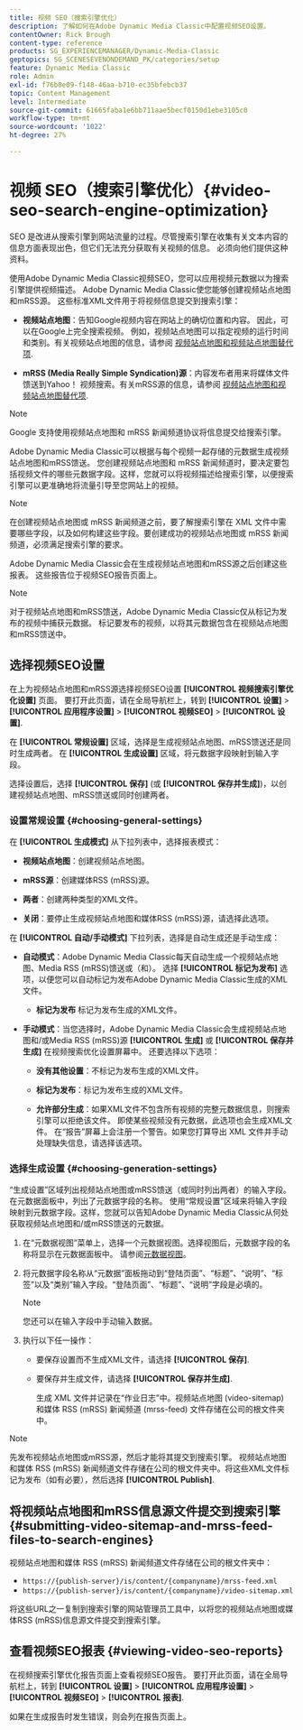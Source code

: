 ```yaml
---
title: 视频 SEO（搜索引擎优化）
description: 了解如何在Adobe Dynamic Media Classic中配置视频SEO设置。
contentOwner: Rick Brough
content-type: reference
products: SG_EXPERIENCEMANAGER/Dynamic-Media-Classic
geptopics: SG_SCENESEVENONDEMAND_PK/categories/setup
feature: Dynamic Media Classic
role: Admin
exl-id: f76b0e09-f148-46aa-b710-ec35bfebcb37
topic: Content Management
level: Intermediate
source-git-commit: 61665faba1e6bb711aae5becf0150d1ebe3105c0
workflow-type: tm+mt
source-wordcount: '1022'
ht-degree: 27%

---
```


# 视频 SEO（搜索引擎优化）{#video-seo-search-engine-optimization}

SEO 是改进从搜索引擎到网站流量的过程。尽管搜索引擎在收集有关文本内容的信息方面表现出色，但它们无法充分获取有关视频的信息。 必须向他们提供这种资料。

使用Adobe Dynamic Media Classic视频SEO，您可以应用视频元数据以为搜索引擎提供视频描述。 Adobe Dynamic Media Classic使您能够创建视频站点地图和mRSS源。 这些标准XML文件用于将视频信息提交到搜索引擎：

* **视频站点地图**：告知Google视频内容在网站上的确切位置和内容。 因此，可以在Google上完全搜索视频。 例如，视频站点地图可以指定视频的运行时间和类别。有关视频站点地图的信息，请参阅 [视频站点地图和视频站点地图替代项](https://developers.google.com/search/docs/crawling-indexing/sitemaps/video-sitemaps?visit_id=637558394348624754-567115452&amp;rd=1).

* **mRSS (Media Really Simple Syndication)源**：内容发布者用来将媒体文件馈送到Yahoo！ 视频搜索。有关mRSS源的信息，请参阅 [视频站点地图和视频站点地图替代项](https://developers.google.com/search/docs/crawling-indexing/sitemaps/video-sitemaps?visit_id=637558394348624754-567115452&amp;rd=1).

>[!NOTE]
>
>Google 支持使用视频站点地图和 mRSS 新闻频道协议将信息提交给搜索引擎。

Adobe Dynamic Media Classic可以根据与每个视频一起存储的元数据生成视频站点地图和mRSS馈送。 您创建视频站点地图和 mRSS 新闻频道时，要决定要包括视频文件的哪些元数据字段。这样，您就可以将视频描述给搜索引擎，以便搜索引擎可以更准确地将流量引导至您网站上的视频。

>[!NOTE]
>
>在创建视频站点地图或 mRSS 新闻频道之前，要了解搜索引擎在 XML 文件中需要哪些字段，以及如何构建这些字段。要创建成功的视频站点地图或 mRSS 新闻频道，必须满足搜索引擎的要求。

Adobe Dynamic Media Classic会在生成视频站点地图和mRSS源之后创建这些报表。 这些报告位于视频SEO报告页面上。

>[!NOTE]
>
>对于视频站点地图和mRSS馈送，Adobe Dynamic Media Classic仅从标记为发布的视频中捕获元数据。 标记要发布的视频，以将其元数据包含在视频站点地图和mRSS馈送中。

## 选择视频SEO设置

在上为视频站点地图和mRSS源选择视频SEO设置 **[!UICONTROL 视频搜索引擎优化设置]** 页面。 要打开此页面，请在全局导航栏上，转到 **[!UICONTROL 设置]** > **[!UICONTROL 应用程序设置]** > **[!UICONTROL 视频SEO]** > **[!UICONTROL 设置]**.

在 **[!UICONTROL 常规设置]** 区域，选择是生成视频站点地图、mRSS馈送还是同时生成两者。 在 **[!UICONTROL 生成设置]** 区域，将元数据字段映射到输入字段。

选择设置后，选择 **[!UICONTROL 保存]** (或 **[!UICONTROL 保存并生成]**)，以创建视频站点地图、mRSS馈送或同时创建两者。

### 设置常规设置 {#choosing-general-settings}

在 **[!UICONTROL 生成模式]** 从下拉列表中，选择报表模式：

* **视频站点地图**：创建视频站点地图。

* **mRSS源**：创建媒体RSS (mRSS)源。

* **两者**：创建两种类型的XML文件。

* **关闭**：要停止生成视频站点地图和媒体RSS (mRSS)源，请选择此选项。

在 **[!UICONTROL 自动/手动模式]** 下拉列表，选择是自动生成还是手动生成：

* **自动模式**：Adobe Dynamic Media Classic每天自动生成一个视频站点地图、Media RSS (mRSS)馈送或（和）。 选择 **[!UICONTROL 标记为发布]** 选项，以便您可以自动标记为发布Adobe Dynamic Media Classic生成的XML文件。

   * **标记为发布** 标记为发布生成的XML文件。

* **手动模式**：当您选择时，Adobe Dynamic Media Classic会生成视频站点地图和/或Media RSS (mRSS)源 **[!UICONTROL 生成]** 或 **[!UICONTROL 保存并生成]** 在视频搜索优化设置屏幕中。 还要选择以下选项：

   * **没有其他设置**：不标记为发布生成的XML文件。

   * **标记为发布**：标记为发布生成的XML文件。

   * **允许部分生成**：如果XML文件不包含所有视频的完整元数据信息，则搜索引擎可以拒绝该文件。 即使某些视频没有元数据，此选项也会生成XML文件。 在“报告”屏幕上会注册一个警告。如果您打算导出 XML 文件并手动处理缺失信息，请选择该选项。

### 选择生成设置 {#choosing-generation-settings}

“生成设置”区域列出视频站点地图或mRSS馈送（或同时列出两者）的输入字段。 在元数据面板中，列出了元数据字段的名称。 使用“常规设置”区域来将输入字段映射到元数据字段。这样，您就可以告知Adobe Dynamic Media Classic从何处获取视频站点地图和/或mRSS馈送的元数据。

1. 在“元数据视图”菜单上，选择一个元数据视图。选择视图后，元数据字段的名称将显示在元数据面板中。
请参阅[元数据视图](application-setup.md#metadata_views)。
1. 将元数据字段名称从“元数据”面板拖动到“登陆页面”、“标题”、“说明”、“标签”以及“类别”输入字段。“登陆页面”、“标题”、“说明”字段是必填的。

   >[!NOTE]
   >
   >您还可以在输入字段中手动输入数据。

1. 执行以下任一操作：

   * 要保存设置而不生成XML文件，请选择 **[!UICONTROL 保存]**.
   * 要保存并生成文件，请选择 **[!UICONTROL 保存并生成]**.

     生成 XML 文件并记录在“作业日志”中。视频站点地图 (video-sitemap) 和媒体 RSS (mRSS) 新闻频道 (mrss-feed) 文件存储在公司的根文件夹中。

>[!NOTE]
>
>先发布视频站点地图或mRSS源，然后才能将其提交到搜索引擎。 视频站点地图和媒体 RSS (mRSS) 新闻频道文件存储在公司的根文件夹中。将这些XML文件标记为发布（如有必要），然后选择 **[!UICONTROL Publish]**.

## 将视频站点地图和mRSS信息源文件提交到搜索引擎 {#submitting-video-sitemap-and-mrss-feed-files-to-search-engines}

视频站点地图和媒体 RSS (mRSS) 新闻频道文件存储在公司的根文件夹中：

* `https://{publish-server}/is/content/{companyname}/mrss-feed.xml`
* `https://{publish-server}/is/content/{companyname}/video-sitemap.xml`

将这些URL之一复制到搜索引擎的网站管理员工具中，以将您的视频站点地图或媒体RSS (mRSS)信息源文件提交到搜索引擎。

## 查看视频SEO报表 {#viewing-video-seo-reports}

在视频搜索引擎优化报告页面上查看视频SEO报告。 要打开此页面，请在全局导航栏上，转到 **[!UICONTROL 设置]** > **[!UICONTROL 应用程序设置]** > **[!UICONTROL 视频SEO]** > **[!UICONTROL 报表]**.

如果在生成报告时发生错误，则会列在报告页面上。
